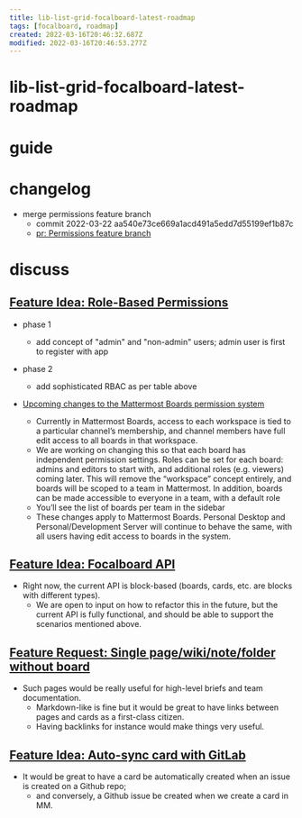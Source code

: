 ```yaml
---
title: lib-list-grid-focalboard-latest-roadmap
tags: [focalboard, roadmap]
created: 2022-03-16T20:46:32.687Z
modified: 2022-03-16T20:46:53.277Z
---
```


# lib-list-grid-focalboard-latest-roadmap

# guide

# changelog
- merge permissions feature branch
  - commit 2022-03-22 aa540e73ce669a1acd491a5edd7d55199ef1b87c
  - [pr: Permissions feature branch](https://github.com/mattermost/focalboard/pull/2578)
# discuss

## [Feature Idea: Role-Based Permissions](https://github.com/mattermost/focalboard/issues/584)

- phase 1
  - add concept of "admin" and "non-admin" users; admin user is first to register with app
- phase 2
  - add sophisticated RBAC as per table above

- [Upcoming changes to the Mattermost Boards permission system](https://github.com/mattermost/focalboard/discussions/2436)
  - Currently in Mattermost Boards, access to each workspace is tied to a particular channel’s membership, and channel members have full edit access to all boards in that workspace.
  - We are working on changing this so that each board has independent permission settings. Roles can be set for each board: admins and editors to start with, and additional roles (e.g. viewers) coming later. This will remove the “workspace” concept entirely, and boards will be scoped to a team in Mattermost. In addition, boards can be made accessible to everyone in a team, with a default role
  - You’ll see the list of boards per team in the sidebar
  - These changes apply to Mattermost Boards. Personal Desktop and Personal/Development Server will continue to behave the same, with all users having edit access to boards in the system.

## [Feature Idea: Focalboard API](https://github.com/mattermost/focalboard/issues/1116)

- Right now, the current API is block-based (boards, cards, etc. are blocks with different types). 
  - We are open to input on how to refactor this in the future, but the current API is fully functional, and should be able to support the scenarios mentioned above.

## [Feature Request: Single page/wiki/note/folder without board](https://github.com/mattermost/focalboard/issues/166)

- Such pages would be really useful for high-level briefs and team documentation.
  - Markdown-like is fine but it would be great to have links between pages and cards as a first-class citizen. 
  - Having backlinks for instance would make things very useful.

## [Feature Idea: Auto-sync card with GitLab](https://github.com/mattermost/focalboard/issues/2597)

- It would be great to have a card be automatically created when an issue is created on a Github repo; 
  - and conversely, a Github issue be created when we create a card in MM.
